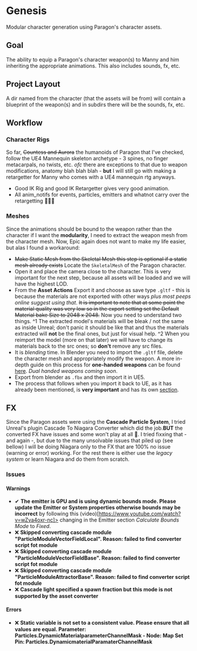 # Genesis

Modular character generation using Paragon's character assets.

## Goal
The ability to equip a Paragon's character weapon(s) to Manny and him inheriting the appropriate animations. This also includes sounds, fx, etc. 

## Project Layout
A dir named from the character (that the assets will be from) will contain a blueprint of the weapon(s) and in subdirs there will be the sounds, fx, etc.

## Workflow
### Character Rigs
So far, ~~Countess and Aurora~~ the humanoids of Paragon that I've checked, follow the UE4 Mannequin skeleton archetype - 3 spines, no finger metacarpals, no twists, etc. *ofc* there are exceptions to that due to weapon modifications, anatomy blah blah blah - **but** I will still go with making a retargetter for Manny who comes with a UE4 mannequin rtg anyways.
- Good IK Rig and good IK Retargetter gives very good animation.
- All anim_notifs for events, particles, emitters and whatnot carry over the retargetting 🥳🥳🥳

### Meshes
Since the animations should be bound to the weapon rather than the character if I want the **modularity**, I need to extract the weapon mesh from the character mesh. Now, Epic again does not want to make my life easier, but alas I found a workaround:
- ~~Make Static Mesh from the Skeletal Mesh this step is optional if a static mesh already exists~~ Locate the `SkeletalMesh` of the Paragon character.
- Open it and place the camera close to the character. This is very important for the next step, because all assets will be loaded and we will have the highest LOD.
- From the **Asset Actions** Export it and choose as save type `.gltf` - this is because the materials are not exported with other ways *plus most peeps online suggest using that*. ~~It is important to note that at some point the material quality was very low so in the export setting set the Default Material bake Size to 2048 x 2048.~~ Now you need to understand two things. ^1 The extracted model's materials will be bleak / not the same as inside Unreal; don't panic it should be like that and thus the materials extracted will **not** be the final ones, but just for visual help. ^2 When you reimport the model (more on that later) we will have to change its materials back to the src ones; so **don't** remove any src files.
- It is *blending* time. In Blender you need to import the `.gltf` file, delete the character mesh and appropriately modify the weapon. A more in-depth guide on this process for **one-handed weapons** can be found [here](). *Dual handed weapons coming soon*.
- Export from blender as `.fbx` and then import it in UE5.
- The process that follows when you import it back to UE, as it has already been mentioned, is **very important** and has its own [section]().

## FX
Since the Paragon assets were using the **Cascade Particle System**, I tried Unreal's plugin Cascade To Niagara Converter which did the job.**BUT** the converted FX have issues and some won't play at all 👹. I tried fixxing that - and again -, but due to the many unsolvable issues that piled up (see bellow) I will be doing Niagara only to the FX that are 100% no issue (warning or error) working. For the rest there is either use the *legacy system* or learn Niagara and do them from scratch.

### Issues
#### Warnings
- ✔ **The emitter is GPU and is using dynamic bounds mode. Please update the Emitter or System properties otherwise bounds may be incorrect** by following this (video)[https://www.youtube.com/watch?v=wZva4oxr-nc]> changing in the Emitter section *Calculate Bounds Mode* to *Fixed*.
- ❌ **Skipped converting cascade module "ParticleModuleVectorFieldLocal". Reason: failed to find converter script fot module**
- ❌ **Skipped converting cascade module "ParticleModuleVectorFieldBase". Reason: failed to find converter script fot module**
- ❌ **Skipped converting cascade module "ParticleModuleAttractorBase". Reason: failed to find converter script fot module**
- ❌ **Cascade light specified a spawn fraction but this mode is not supported by the asset converter**
#### Errors
- ❌ **Static variable is not set to a consistent value. Please ensure that all values are equal. Parameter: Particles.DynamicMaterialparameterChannelMask - Node: Map Set Pin: Particles.DynamicmaterialParamaterChannelMask**
